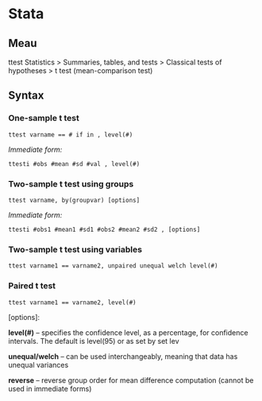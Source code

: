 


# Stata 

## Meau				
ttest Statistics > Summaries, tables, and tests > Classical tests of hypotheses > t test (mean-comparison test)		

## Syntax 		

### One-sample t test 
```
ttest varname == # if in , level(#)
```

_Immediate form:_ 

```
ttesti #obs #mean #sd #val , level(#) 
```

### Two-sample t test using groups 
```
ttest varname, by(groupvar) [options] 
```

_Immediate form:_ 

```
ttesti #obs1 #mean1 #sd1 #obs2 #mean2 #sd2 , [options] 
```

### Two-sample t test using variables 
```
ttest varname1 == varname2, unpaired unequal welch level(#) 
```
  
### Paired t test 

```
ttest varname1 == varname2, level(#) 
```

[options]: 

**level(#)** – specifies the confidence level, as a percentage, for confidence intervals. The default is level(95) or as set by set lev

**unequal/welch** – can be used interchangeably, meaning that data has unequal variances 

**reverse** – reverse group order for mean difference computation (cannot be used in immediate forms)

